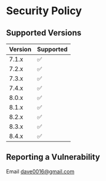 # Security Policy

## Supported Versions

| Version | Supported          |
|---------|--------------------|
| 7.1.x   | :white_check_mark: |
| 7.2.x   | :white_check_mark: |
| 7.3.x   | :white_check_mark: |
| 7.4.x   | :white_check_mark: |
| 8.0.x   | :white_check_mark: |
| 8.1.x   | :white_check_mark: |
| 8.2.x   | :white_check_mark: |
| 8.3.x   | :white_check_mark: |
| 8.4.x   | :white_check_mark: |

## Reporting a Vulnerability

Email dave0016@gmail.com
